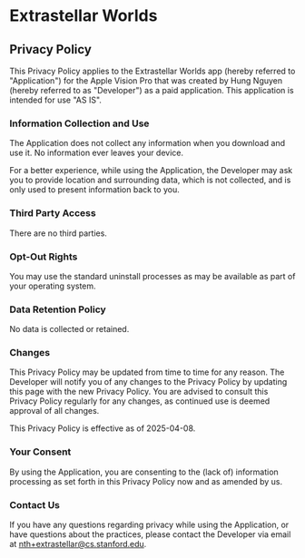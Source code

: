 # Extrastellar Worlds

## Privacy Policy

This Privacy Policy applies to the Extrastellar Worlds app (hereby referred to "Application") for the Apple Vision Pro that was created by Hung Nguyen (hereby referred to as "Developer") as a paid application. This application is intended for use "AS IS".

### Information Collection and Use
The Application does not collect any information when you download and use it. No information ever leaves your device.

For a better experience, while using the Application, the Developer may ask you to provide location and surrounding data, which is not collected, and is only used to present information back to you.

### Third Party Access
There are no third parties.

### Opt-Out Rights
You may use the standard uninstall processes as may be available as part of your operating system.

### Data Retention Policy
No data is collected or retained.

### Changes
This Privacy Policy may be updated from time to time for any reason. The Developer will notify you of any changes to the Privacy Policy by updating this page with the new Privacy Policy. You are advised to consult this Privacy Policy regularly for any changes, as continued use is deemed approval of all changes.

This Privacy Policy is effective as of 2025-04-08.

### Your Consent
By using the Application, you are consenting to the (lack of) information processing as set forth in this Privacy Policy now and as amended by us.

### Contact Us
If you have any questions regarding privacy while using the Application, or have questions about the practices, please contact the Developer via email at nth+extrastellar@cs.stanford.edu.
